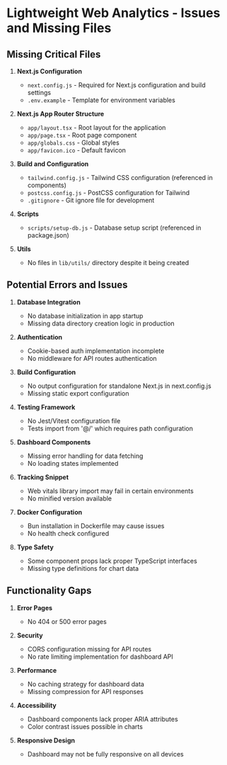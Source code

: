 # Lightweight Web Analytics - Issues and Missing Files

## Missing Critical Files

1. **Next.js Configuration**
   - `next.config.js` - Required for Next.js configuration and build settings
   - `.env.example` - Template for environment variables

2. **Next.js App Router Structure**
   - `app/layout.tsx` - Root layout for the application
   - `app/page.tsx` - Root page component
   - `app/globals.css` - Global styles
   - `app/favicon.ico` - Default favicon

3. **Build and Configuration**
   - `tailwind.config.js` - Tailwind CSS configuration (referenced in components)
   - `postcss.config.js` - PostCSS configuration for Tailwind
   - `.gitignore` - Git ignore file for development

4. **Scripts**
   - `scripts/setup-db.js` - Database setup script (referenced in package.json)

5. **Utils**
   - No files in `lib/utils/` directory despite it being created

## Potential Errors and Issues

1. **Database Integration**
   - No database initialization in app startup
   - Missing data directory creation logic in production

2. **Authentication**
   - Cookie-based auth implementation incomplete
   - No middleware for API routes authentication

3. **Build Configuration**
   - No output configuration for standalone Next.js in next.config.js
   - Missing static export configuration

4. **Testing Framework**
   - No Jest/Vitest configuration file
   - Tests import from '@/' which requires path configuration

5. **Dashboard Components**
   - Missing error handling for data fetching
   - No loading states implemented

6. **Tracking Snippet**
   - Web vitals library import may fail in certain environments
   - No minified version available

7. **Docker Configuration**
   - Bun installation in Dockerfile may cause issues
   - No health check configured

8. **Type Safety**
   - Some component props lack proper TypeScript interfaces
   - Missing type definitions for chart data

## Functionality Gaps

1. **Error Pages**
   - No 404 or 500 error pages

2. **Security**
   - CORS configuration missing for API routes
   - No rate limiting implementation for dashboard API

3. **Performance**
   - No caching strategy for dashboard data
   - Missing compression for API responses

4. **Accessibility**
   - Dashboard components lack proper ARIA attributes
   - Color contrast issues possible in charts

5. **Responsive Design**
   - Dashboard may not be fully responsive on all devices
